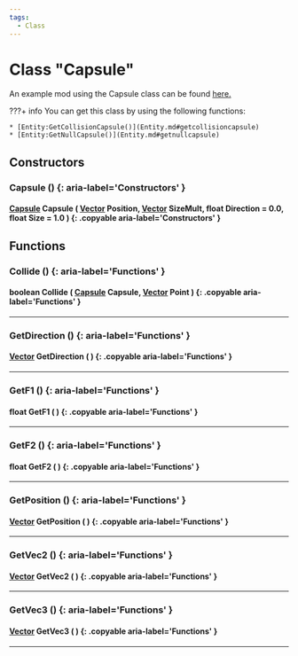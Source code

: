 ```yaml
---
tags:
  - Class
---
```

# Class "Capsule"

An example mod using the Capsule class can be found [here.](./examples/Capsules.md)

???+ info
    You can get this class by using the following functions:

    * [Entity:GetCollisionCapsule()](Entity.md#getcollisioncapsule)
    * [Entity:GetNullCapsule()](Entity.md#getnullcapsule)
        
## Constructors
### Capsule () {: aria-label='Constructors' }
#### [Capsule](Capsule.md) Capsule ( [Vector](Vector.md) Position, [Vector](Vector.md) SizeMult, float Direction = 0.0, float Size = 1.0 ) {: .copyable aria-label='Constructors' }

## Functions

### Collide () {: aria-label='Functions' }
#### boolean Collide ( [Capsule](Capsule.md) Capsule, [Vector](Vector.md) Point ) {: .copyable aria-label='Functions' }

___
### GetDirection () {: aria-label='Functions' }
#### [Vector](Vector.md) GetDirection ( ) {: .copyable aria-label='Functions' }

___
### GetF1 () {: aria-label='Functions' }
#### float GetF1 ( ) {: .copyable aria-label='Functions' }

___
### GetF2 () {: aria-label='Functions' }
#### float GetF2 ( ) {: .copyable aria-label='Functions' }

___
### GetPosition () {: aria-label='Functions' }
#### [Vector](Vector.md) GetPosition ( ) {: .copyable aria-label='Functions' }

___
### GetVec2 () {: aria-label='Functions' }
#### [Vector](Vector.md) GetVec2 ( ) {: .copyable aria-label='Functions' }

___
### GetVec3 () {: aria-label='Functions' }
#### [Vector](Vector.md) GetVec3 ( ) {: .copyable aria-label='Functions' }

___
